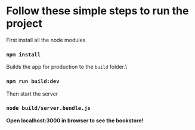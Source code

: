 # Follow these simple steps to run the project


First install all the node modules

### `npm install`


Builds the app for production to the `build` folder.\

### `npm run build:dev`

Then start the server 

### `node build/server.bundle.js`

**Open localhost:3000 in browser to see the bookstore!**
